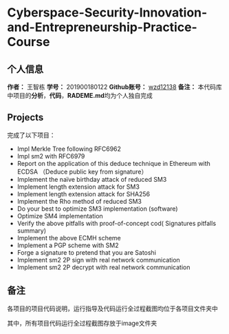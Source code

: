 # Cyberspace-Security-Innovation-and-Entrepreneurship-Practice-Course
## 个人信息
**作者：**  王智栋
**学号：**  201900180122
**Github账号：**  [wzd12138](https://github.com/wzd12138)
**备注：**  本代码库中项目的**分析**，**代码**，**RADEME.md**均为个人独自完成

## Projects
完成了以下项目：
- Impl Merkle Tree following RFC6962
- Impl sm2 with RFC6979
- Report on the application of this deduce technique in Ethereum with ECDSA （Deduce public key from signature）
- Implement the naïve birthday attack of reduced SM3
- Implement length extension attack for SM3
- Implement length extension attack for SHA256
- Implement the Rho method of reduced SM3
- Do your best to optimize SM3 implementation (software)
- Optimize SM4 implementation
- Verify the above pitfalls with proof-of-concept cod( Signatures pitfalls summary)
- Implement the above ECMH scheme
- Implement a PGP scheme with SM2
- Forge a signature to pretend that you are Satoshi
- Implement sm2 2P sign with real network communication
- Implement sm2 2P decrypt with real network communication

## 备注
各项目的项目代码说明，运行指导及代码运行全过程截图均位于各项目文件夹中

其中，所有项目代码运行全过程截图存放于image文件夹